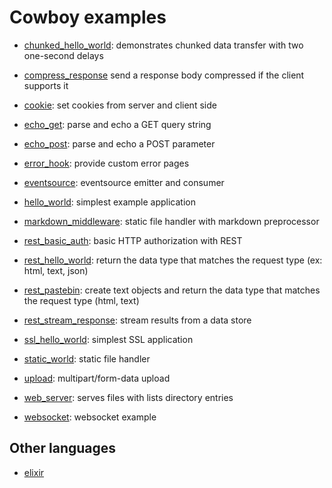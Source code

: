 Cowboy examples
===============

 *  [chunked_hello_world](./chunked_hello_world):
    demonstrates chunked data transfer with two one-second delays

 *  [compress_response](./compress_response)
    send a response body compressed if the client supports it

 *  [cookie](./cookie):
    set cookies from server and client side

 *  [echo_get](./echo_get):
    parse and echo a GET query string

 *  [echo_post](./echo_post):
    parse and echo a POST parameter

 *  [error_hook](./error_hook):
    provide custom error pages

 *  [eventsource](./eventsource):
    eventsource emitter and consumer

 *  [hello_world](./hello_world):
    simplest example application

 *  [markdown_middleware](./markdown_middleware):
    static file handler with markdown preprocessor

 *  [rest_basic_auth](./rest_basic_auth):
    basic HTTP authorization with REST

 *  [rest_hello_world](./rest_hello_world):
    return the data type that matches the request type (ex: html, text, json)

 *  [rest_pastebin](./rest_pastebin):
    create text objects and return the data type that matches the request type (html, text)

 *  [rest_stream_response](./rest_stream_response):
    stream results from a data store

 *  [ssl_hello_world](./ssl_hello_world):
    simplest SSL application

 *  [static_world](./static_world):
    static file handler

 *  [upload](./upload):
    multipart/form-data upload

 *  [web_server](./web_server):
    serves files with lists directory entries

 *  [websocket](./websocket):
    websocket example

Other languages
---------------

 *  [elixir](https://github.com/joshrotenberg/elixir_cowboy_examples)
